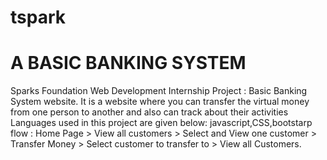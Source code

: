 # tspark
# A BASIC BANKING SYSTEM
Sparks Foundation Web Development Internship Project : Basic Banking System website.
It is a website where you can transfer the virtual money from one person to another and also can track about their activities
Languages used in this project are given below:
javascript,CSS,bootstarp
flow : Home Page > View all customers > Select and View one customer > Transfer Money > Select customer to transfer to > View all Customers.
